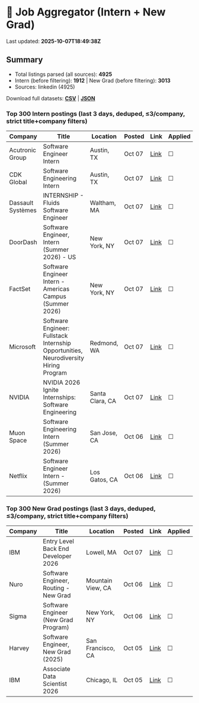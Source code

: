 # 🔎 Job Aggregator (Intern + New Grad)

Last updated: **2025-10-07T18:49:38Z**

## Summary
- Total listings parsed (all sources): **4925**
- Intern (before filtering): **1912** | New Grad (before filtering): **3013**
- Sources: linkedin (4925)

Download full datasets: **[CSV](data/jobs.csv)** | **[JSON](data/jobs.json)**

### Top 300 Intern postings (last 3 days, deduped, ≤3/company, strict title+company filters)
| Company | Title | Location | Posted | Link | Applied |
|---|---|---|---|---|---|
| Acutronic Group | Software Engineer Intern | Austin, TX | Oct 07 | [Link](https://www.linkedin.com/jobs/view/software-engineer-intern-at-acutronic-group-4309270711?position=9&pageNum=0&refId=GnVOtfCzGy2wXKpnwFFQjw%3D%3D&trackingId=QkgfXah7x9sQ7j6M2QL2vw%3D%3D) | ☐ |
| CDK Global | Software Engineering Intern | Austin, TX | Oct 07 | [Link](https://www.linkedin.com/jobs/view/software-engineering-intern-at-cdk-global-4300941320?position=8&pageNum=2&refId=LoV8VPn5iRp%2BfnoWnRBI0w%3D%3D&trackingId=mzYyX%2BdWNu88ET8u%2F%2FkPnw%3D%3D) | ☐ |
| Dassault Systèmes | INTERNSHIP - Fluids Software Engineer | Waltham, MA | Oct 07 | [Link](https://www.linkedin.com/jobs/view/internship-fluids-software-engineer-at-dassault-syst%C3%A8mes-4311182866?position=9&pageNum=5&refId=d4FXnlrPPehqS2os35u7Eg%3D%3D&trackingId=RmGBYHKsq8JTwXNYFUajLg%3D%3D) | ☐ |
| DoorDash | Software Engineer, Intern (Summer 2026) - US | New York, NY | Oct 07 | [Link](https://www.linkedin.com/jobs/view/software-engineer-intern-summer-2026-us-at-doordash-4310063462?position=1&pageNum=2&refId=BUzEjZ5IT1QCLt8aEuLYcw%3D%3D&trackingId=20pvchNsp596052OAQxT%2Bg%3D%3D) | ☐ |
| FactSet | Software Engineer Intern - Americas Campus (Summer 2026) | New York, NY | Oct 07 | [Link](https://www.linkedin.com/jobs/view/software-engineer-intern-americas-campus-summer-2026-at-factset-4299242631?position=2&pageNum=2&refId=BUzEjZ5IT1QCLt8aEuLYcw%3D%3D&trackingId=lIn0Yii3IBqaUiXhia1lAw%3D%3D) | ☐ |
| Microsoft | Software Engineer: Fullstack Internship Opportunities, Neurodiversity Hiring Program | Redmond, WA | Oct 07 | [Link](https://www.linkedin.com/jobs/view/software-engineer-fullstack-internship-opportunities-neurodiversity-hiring-program-at-microsoft-4311378487?position=1&pageNum=2&refId=cs0zoo%2FfhuaNNAO2p3YLUA%3D%3D&trackingId=JJtWk9HXgiiZb55u58uRWQ%3D%3D) | ☐ |
| NVIDIA | NVIDIA 2026 Ignite Internships: Software Engineering | Santa Clara, CA | Oct 07 | [Link](https://www.linkedin.com/jobs/view/nvidia-2026-ignite-internships-software-engineering-at-nvidia-4310062958?position=1&pageNum=5&refId=sGcMlpyOJGt59jOZ%2FEWOBg%3D%3D&trackingId=7cOqFNxIYyCgkC%2FdpP3tXA%3D%3D) | ☐ |
| Muon Space | Software Engineering Intern (Summer 2026) | San Jose, CA | Oct 06 | [Link](https://www.linkedin.com/jobs/view/software-engineering-intern-summer-2026-at-muon-space-4310873614?position=7&pageNum=2&refId=3RQ%2BBNaPYPK4oe5ZDlgRUQ%3D%3D&trackingId=a9ZUBH8xHfSfxZSQ8DV94w%3D%3D) | ☐ |
| Netflix | Software Engineer Intern - (Summer 2026) | Los Gatos, CA | Oct 06 | [Link](https://www.linkedin.com/jobs/view/software-engineer-intern-summer-2026-at-netflix-4308798892?position=10&pageNum=2&refId=7Z3%2FxEVIEWRfAzb%2BvXpDZQ%3D%3D&trackingId=9SWo3BmuyxJqRgAhY69Hmg%3D%3D) | ☐ |

### Top 300 New Grad postings (last 3 days, deduped, ≤3/company, strict title+company filters)
| Company | Title | Location | Posted | Link | Applied |
|---|---|---|---|---|---|
| IBM | Entry Level Back End Developer 2026 | Lowell, MA | Oct 07 | [Link](https://www.linkedin.com/jobs/view/entry-level-back-end-developer-2026-at-ibm-4290969293?position=4&pageNum=5&refId=9YuP2IKVhGqlS20YplasJg%3D%3D&trackingId=Dtw40f2QnDrn3oFSSmhgiQ%3D%3D) | ☐ |
| Nuro | Software Engineer, Routing - New Grad | Mountain View, CA | Oct 06 | [Link](https://www.linkedin.com/jobs/view/software-engineer-routing-new-grad-at-nuro-4265604833?position=7&pageNum=0&refId=hyhGEbqvipD0XNAiA52Eaw%3D%3D&trackingId=7EWWlHWqpXxqPxgKYRJc0Q%3D%3D) | ☐ |
| Sigma | Software Engineer (New Grad Program) | New York, NY | Oct 06 | [Link](https://www.linkedin.com/jobs/view/software-engineer-new-grad-program-at-sigma-4300835147?position=8&pageNum=0&refId=mV4%2BEd2rVSAoT2FXbT%2BTHQ%3D%3D&trackingId=vLoaFF6aKnncz%2F0tZbkTYg%3D%3D) | ☐ |
| Harvey | Software Engineer, New Grad (2025) | San Francisco, CA | Oct 05 | [Link](https://www.linkedin.com/jobs/view/software-engineer-new-grad-2025-at-harvey-4289583266?position=1&pageNum=5&refId=ruBn4g9r%2FTFh%2BML%2BEAMCRw%3D%3D&trackingId=n30zYxNBVtxBonfs42d2IA%3D%3D) | ☐ |
| IBM | Associate Data Scientist 2026 | Chicago, IL | Oct 05 | [Link](https://www.linkedin.com/jobs/view/associate-data-scientist-2026-at-ibm-4287166212?position=8&pageNum=7&refId=c9NKLRvi8dk9TVbAt4%2BgxQ%3D%3D&trackingId=nhLx2GJ6%2Bj6Y%2BjfsESEMiw%3D%3D) | ☐ |
